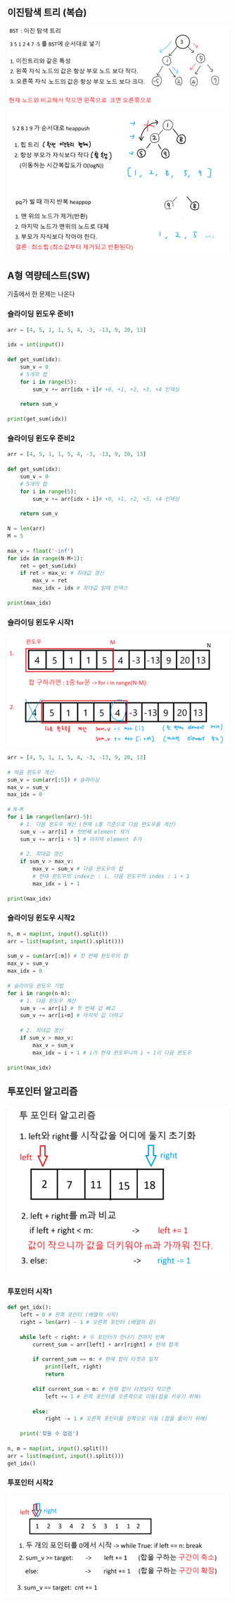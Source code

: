 ## 이진탐색 트리 (복습)

![alt text](image-43.png)
![alt text](image-44.png)

## A형 역량테스트(SW)

기출에서 한 문제는 나온다

### 슬라이딩 윈도우 준비1

```python
arr = [4, 5, 1, 1, 5, 4, -3, -13, 9, 20, 13]

idx = int(input())

def get_sum(idx):
    sum_v = 0
    # 5개의 합
    for i in range(5):
        sum_v += arr[idx + i]# +0, +1, +2, +3, +4 인덱싱

    return sum_v

print(get_sum(idx))
```

### 슬라이딩 윈도우 준비2

```python
arr = [4, 5, 1, 1, 5, 4, -3, -13, 9, 20, 13]

def get_sum(idx):
    sum_v = 0
    # 5개의 합
    for i in range(5):
        sum_v += arr[idx + i]# +0, +1, +2, +3, +4 인덱싱

    return sum_v

N = len(arr)
M = 5

max_v = float('-inf')
for idx in range(N-M+1):
    ret = get_sum(idx)
    if ret > max_v: # 최대값 갱신
        max_v = ret
        max_idx = idx # 최대값 일때 인덱스

print(max_idx)

```

### 슬라이딩 윈도우 시작1

![alt text](image-45.png)

```python
arr = [4, 5, 1, 1, 5, 4, -3, -13, 9, 20, 13]

# 처음 윈도우 계산
sum_v = sum(arr[:5]) # 슬라이싱
max_v = sum_v
max_idx = 0

# N-M
for i in range(len(arr)-5):
    # 1. 다음 윈도우 계산 (현재 i를 기준으로 다음 윈도우를 계산)
    sum_v -= arr[i] # 첫번째 element 제거
    sum_v += arr[i + 5] # 마지막 element 추가

    # 2. 최대값 갱신
    if sum_v > max_v:
        max_v = sum_v # 다음 윈도우의 합
        # 현재 윈도우의 index는 : i, 다음 윈도우의 index : i + 1
        max_idx = i + 1

print(max_idx)
```

### 슬라이딩 윈도우 시작2

```python
n, m = map(int, input().split())
arr = list(map(int, input().split()))

sum_v = sum(arr[:m]) # 첫 번째 윈도우의 합
max_v = sum_v
max_idx = 0

# 슬라이딩 윈도우 기법
for i in range(n-m):
    # 1. 다음 윈도우 계산
    sum_v -= arr[i] # 첫 번째 값 빼고
    sum_v += arr[i+m] # 마지막 값 더하고

    # 2. 최대값 갱신
    if sum_v > max_v:
        max_v = sum_v
        max_idx = i + 1 # i가 현재 윈도우니까 i + 1이 다음 윈도우

print(max_idx)
```

## 투포인터 알고리즘

![alt text](image-46.png)

### 투포인터 시작1

```python
def get_idx():
    left = 0 # 왼쪽 포인터 (배열의 시작)
    right = len(arr) - 1 # 오른쪽 포인터 (배열의 끝)

    while left < right: # 두 포인터가 만나기 전까지 반복
        current_sum = arr[left] + arr[right] # 현재 합계

        if current_sum == m: # 현재 합이 타겟과 일치
            print(left, right)
            return

        elif current_sum < m: # 현재 합이 타겟보다 작으면
            left += 1 # 왼쪽 포인터를 오른쪽으로 이동(합을 키우기 위해)

        else:
            right -= 1 # 오른쪽 포인터를 왼쪽으로 이동 (합을 줄이기 위해)

    print('찾을 수 없음')

n, m = map(int, input().split())
arr = list(map(int, input().split()))
get_idx()
```

### 투포인터 시작2

![alt text](image-47.png)

```python

```
